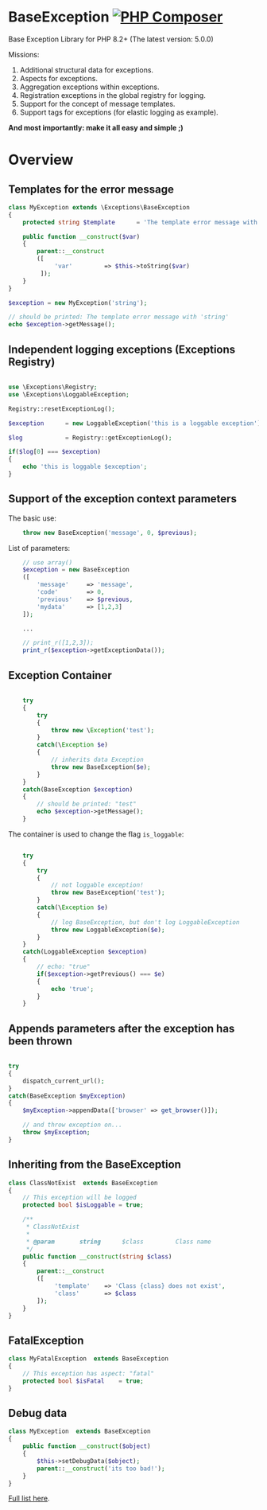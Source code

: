 BaseException [![PHP Composer](https://github.com/EdmondDantes/amphp-pool/actions/workflows/php.yml/badge.svg)](https://github.com/EdmondDantes/BaseException/actions/workflows/php.yml)
=============

Base Exception Library for PHP 8.2+
(The latest version: 5.0.0)

Missions:

1. Additional structural data for exceptions.
2. Aspects for exceptions.
3. Aggregation exceptions within exceptions.
4. Registration exceptions in the global registry for logging.
5. Support for the concept of message templates.
6. Support tags for exceptions (for elastic logging as example).

**And most importantly: make it all easy and simple ;)**

# Overview

## Templates for the error message

```php
class MyException extends \Exceptions\BaseException
{
    protected string $template      = 'The template error message with {var}';

    public function __construct($var)
    {
        parent::__construct
        ([
             'var'         => $this->toString($var)
         ]);
    }
}

$exception = new MyException('string');

// should be printed: The template error message with 'string'
echo $exception->getMessage();
```

## Independent logging exceptions (Exceptions Registry)

```php

use \Exceptions\Registry;
use \Exceptions\LoggableException;

Registry::resetExceptionLog();

$exception      = new LoggableException('this is a loggable exception');

$log            = Registry::getExceptionLog();

if($log[0] === $exception)
{
    echo 'this is loggable $exception';
}

```

## Support of the exception context parameters

The basic use:

```php
    throw new BaseException('message', 0, $previous);
```

List of parameters:

```php
    // use array()
    $exception = new BaseException
    ([
        'message'     => 'message',
        'code'        => 0,
        'previous'    => $previous,
        'mydata'      => [1,2,3]
    ]);

    ...

    // print_r([1,2,3]);
    print_r($exception->getExceptionData());

```

## Exception Container

```php

    try
    {
        try
        {
            throw new \Exception('test');
        }
        catch(\Exception $e)
        {
            // inherits data Exception
            throw new BaseException($e);
        }
    }
    catch(BaseException $exception)
    {
        // should be printed: "test"
        echo $exception->getMessage();
    }

```

The container is used to change the flag `is_loggable`:

```php

    try
    {
        try
        {
            // not loggable exception!
            throw new BaseException('test');
        }
        catch(\Exception $e)
        {
            // log BaseException, but don't log LoggableException
            throw new LoggableException($e);
        }
    }
    catch(LoggableException $exception)
    {
        // echo: "true"
        if($exception->getPrevious() === $e)
        {
            echo 'true';
        }
    }

```

## Appends parameters after the exception has been thrown

```php

try
{
    dispatch_current_url();
}
catch(BaseException $myException)
{
    $myException->appendData(['browser' => get_browser()]);

    // and throw exception on...
    throw $myException;
}

```

## Inheriting from the BaseException

```php
class ClassNotExist  extends BaseException
{
    // This exception will be logged
    protected bool $isLoggable = true;

    /**
     * ClassNotExist
     *
     * @param       string      $class         Class name
     */
    public function __construct(string $class)
    {
        parent::__construct
        ([
             'template'    => 'Сlass {class} does not exist',
             'class'       => $class
        ]);
    }
}
```

## FatalException

```php
class MyFatalException  extends BaseException
{
    // This exception has aspect: "fatal"
    protected bool $isFatal    = true;
}
```

## Debug data

```php
class MyException  extends BaseException
{
    public function __construct($object)
    {
        $this->setDebugData($object);
        parent::__construct('its too bad!');
    }
}
```

[Full list here][1].

[1]: docs/01-Overview.md
